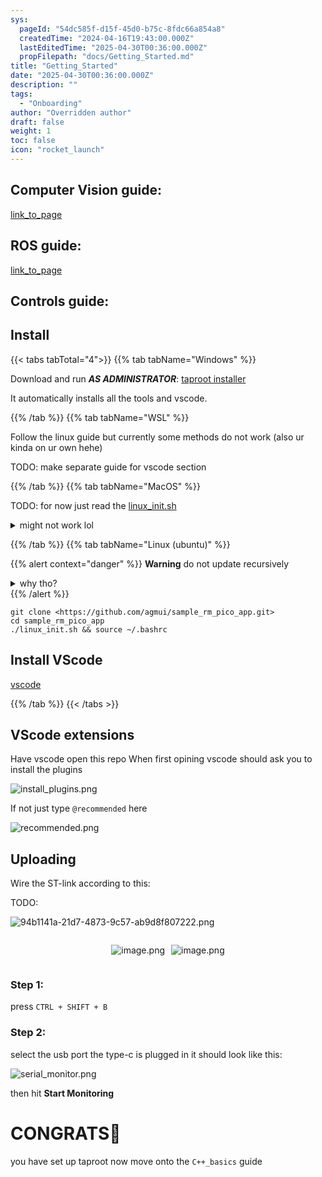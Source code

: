 ```yaml
---
sys:
  pageId: "54dc585f-d15f-45d0-b75c-8fdc66a854a8"
  createdTime: "2024-04-16T19:43:00.000Z"
  lastEditedTime: "2025-04-30T00:36:00.000Z"
  propFilepath: "docs/Getting_Started.md"
title: "Getting_Started"
date: "2025-04-30T00:36:00.000Z"
description: ""
tags:
  - "Onboarding"
author: "Overridden author"
draft: false
weight: 1
toc: false
icon: "rocket_launch"
---
```


## Computer Vision guide:

[link_to_page](86d45bc0-388b-4d26-8848-44f255f73d0e)

## ROS guide:

[link_to_page](3c76c1de-ec8f-46d6-8b0a-294005edc2d5)

## Controls guide:

## Install

{{< tabs tabTotal="4">}}
{{% tab tabName="Windows" %}}

Download and run _**AS ADMINISTRATOR**_: [taproot installer](https://github.com/Thornbots/TeachingFreshies/releases/tag/1.0)

It automatically installs all the tools and vscode.

{{% /tab %}}
{{% tab tabName="WSL" %}}

Follow the linux guide but currently some methods do not work (also ur kinda on ur own hehe)

TODO: make separate guide for vscode section

{{% /tab %}}
{{% tab tabName="MacOS" %}}

TODO: for now just read the [linux_init.sh](https://github.com/agmui/sample_rm_pico_app/blob/main/linux_init.sh)

<details>
<summary>might not work lol</summary>

`brew install libusb pkg-config`

Next install: [vscode](https://code.visualstudio.com/Download)

</details>

{{% /tab %}}
{{% tab tabName="Linux (ubuntu)" %}}

{{% alert context="danger" %}}
**Warning** do not update recursively
<details>
<summary>why tho?</summary>
There are some submodules that may go on for a while (like tinyusb) and I highly
recommend you don't need to get them.
If you want to see what submodules I update just look in `linux_init.sh`
</details>
{{% /alert %}}

```shell
git clone <https://github.com/agmui/sample_rm_pico_app.git>
cd sample_rm_pico_app
./linux_init.sh && source ~/.bashrc
```

## Install VScode

[vscode](https://code.visualstudio.com/Download)

{{% /tab %}}
{{< /tabs >}}

## VScode extensions

Have vscode open this repo
When first opining vscode should ask you to install the plugins

![install_plugins.png](https://prod-files-secure.s3.us-west-2.amazonaws.com/d518164a-d88e-44d1-a4ee-3adb3bd8bce0/89bd30f0-1825-4e77-867b-0a41ce370880/install_plugins.png?X-Amz-Algorithm=AWS4-HMAC-SHA256&X-Amz-Content-Sha256=UNSIGNED-PAYLOAD&X-Amz-Credential=ASIAZI2LB466RUJ2XLWU%2F20250514%2Fus-west-2%2Fs3%2Faws4_request&X-Amz-Date=20250514T041208Z&X-Amz-Expires=3600&X-Amz-Security-Token=IQoJb3JpZ2luX2VjEFQaCXVzLXdlc3QtMiJGMEQCICDXbrzFFKaj0roP%2F86G2NrTzVpByUhk8izAAEOUOugDAiAojvWFkd7JPEUIHlbSLl0ahPSUqUb9RVbdS%2BncbjPxAiqIBAj9%2F%2F%2F%2F%2F%2F%2F%2F%2F%2F8BEAAaDDYzNzQyMzE4MzgwNSIM5m0ZWYmHAJaW7ykPKtwDaQmIX0Lz2MSFr4eQ542VYP8ZFWVmLqoT3ybKe6muXlN8BrjUyBOZ%2FPPNyVej3jmc1TZXnDbvHTtnqzjwpJ8iZY6o8qj6K8XrXNluoJYe9ocoIhkt8i1oWIdZHlgap1t8OD2mr4OadXSy6KZWGVq2thtbTk3PSYRHNqqdmW7ix2yjQuRxcZpXzfUM2QXUvFBOWc4LdOW2m%2BVO1fwXMCoyrt2zT%2ByExr8xW2BkwIj4%2BJGfrBkCjnIPTIGR2EJBRstcatxGSjtKLXUfvCwKso8sEQvoNhwnnjD5U2l%2BF7MdnKAa%2FsfAijM%2Bi7kSVYAz3vs8IESV5Ff6mLoAG4dQVOWyMzXDzqBYvwH6m9QYLDHbcShpJk3iqAE10i10kLkvmvFPQVl1MDZlmplCx3WB%2Bx2N%2FVkGcUMMpyMZpHBjSkPGXoxgYROi03fruiihw9pVQPplbROB9Bwi7fIyxJxTqGYvhZmojxzBJC3HSh%2B6Nm3Rj897wKtjt%2F2O5Ijaf7UMptUCQj7E3aIHCrvcpjaQ4IkWrrv6Rag793jjDXPegNmNI1Cuxn%2BdLg0MZi1rvx99OLX1ZSsAfBzLa9IelW12OgdTWcx7c%2Bz33JiizdL2fVUW3RuqsMnY2ifyDhWGpRcwjqGQwQY6pgEOD7jd9E6XzKXQq%2FiJFf41ubcTQqPyrPBjU4JIl7fSsSKHmzujAAJUpNBSsOqtm%2BtGZkExr%2Buicwc74SmqbA%2FKNJ7Gzh78PNxWyIAebjYgXYIrAl2wylCeCrIFaiNTTrB%2FKXsc%2FrWjDkOvp8c7c5g2p7m167ULV3yLoO%2F3CfELR5DMoryp%2B1NyyYJsMIM0DedJM9c%2F2UOng0mzOTIok3iDeKNnsaer&X-Amz-Signature=992fbfc00eb6205dec9dbfc571690c791d8dd4e34dff57ec399a240d26751611&X-Amz-SignedHeaders=host&x-id=GetObject)

If not just type `@recommended` here  

![recommended.png](https://prod-files-secure.s3.us-west-2.amazonaws.com/d518164a-d88e-44d1-a4ee-3adb3bd8bce0/61e661e9-5d85-4dfc-be0d-8d2097a5e793/recommended.png?X-Amz-Algorithm=AWS4-HMAC-SHA256&X-Amz-Content-Sha256=UNSIGNED-PAYLOAD&X-Amz-Credential=ASIAZI2LB466RUJ2XLWU%2F20250514%2Fus-west-2%2Fs3%2Faws4_request&X-Amz-Date=20250514T041208Z&X-Amz-Expires=3600&X-Amz-Security-Token=IQoJb3JpZ2luX2VjEFQaCXVzLXdlc3QtMiJGMEQCICDXbrzFFKaj0roP%2F86G2NrTzVpByUhk8izAAEOUOugDAiAojvWFkd7JPEUIHlbSLl0ahPSUqUb9RVbdS%2BncbjPxAiqIBAj9%2F%2F%2F%2F%2F%2F%2F%2F%2F%2F8BEAAaDDYzNzQyMzE4MzgwNSIM5m0ZWYmHAJaW7ykPKtwDaQmIX0Lz2MSFr4eQ542VYP8ZFWVmLqoT3ybKe6muXlN8BrjUyBOZ%2FPPNyVej3jmc1TZXnDbvHTtnqzjwpJ8iZY6o8qj6K8XrXNluoJYe9ocoIhkt8i1oWIdZHlgap1t8OD2mr4OadXSy6KZWGVq2thtbTk3PSYRHNqqdmW7ix2yjQuRxcZpXzfUM2QXUvFBOWc4LdOW2m%2BVO1fwXMCoyrt2zT%2ByExr8xW2BkwIj4%2BJGfrBkCjnIPTIGR2EJBRstcatxGSjtKLXUfvCwKso8sEQvoNhwnnjD5U2l%2BF7MdnKAa%2FsfAijM%2Bi7kSVYAz3vs8IESV5Ff6mLoAG4dQVOWyMzXDzqBYvwH6m9QYLDHbcShpJk3iqAE10i10kLkvmvFPQVl1MDZlmplCx3WB%2Bx2N%2FVkGcUMMpyMZpHBjSkPGXoxgYROi03fruiihw9pVQPplbROB9Bwi7fIyxJxTqGYvhZmojxzBJC3HSh%2B6Nm3Rj897wKtjt%2F2O5Ijaf7UMptUCQj7E3aIHCrvcpjaQ4IkWrrv6Rag793jjDXPegNmNI1Cuxn%2BdLg0MZi1rvx99OLX1ZSsAfBzLa9IelW12OgdTWcx7c%2Bz33JiizdL2fVUW3RuqsMnY2ifyDhWGpRcwjqGQwQY6pgEOD7jd9E6XzKXQq%2FiJFf41ubcTQqPyrPBjU4JIl7fSsSKHmzujAAJUpNBSsOqtm%2BtGZkExr%2Buicwc74SmqbA%2FKNJ7Gzh78PNxWyIAebjYgXYIrAl2wylCeCrIFaiNTTrB%2FKXsc%2FrWjDkOvp8c7c5g2p7m167ULV3yLoO%2F3CfELR5DMoryp%2B1NyyYJsMIM0DedJM9c%2F2UOng0mzOTIok3iDeKNnsaer&X-Amz-Signature=44af8c4450d9bd96937c3cc8ca406bbf31c363a7a156e62f596787261606efa7&X-Amz-SignedHeaders=host&x-id=GetObject)

## Uploading

Wire the ST-link according to this:

TODO:

![94b1141a-21d7-4873-9c57-ab9d8f807222.png](https://prod-files-secure.s3.us-west-2.amazonaws.com/d518164a-d88e-44d1-a4ee-3adb3bd8bce0/e5fad17d-ab82-4300-9f4c-505ab4b1202c/94b1141a-21d7-4873-9c57-ab9d8f807222.png?X-Amz-Algorithm=AWS4-HMAC-SHA256&X-Amz-Content-Sha256=UNSIGNED-PAYLOAD&X-Amz-Credential=ASIAZI2LB466RUJ2XLWU%2F20250514%2Fus-west-2%2Fs3%2Faws4_request&X-Amz-Date=20250514T041208Z&X-Amz-Expires=3600&X-Amz-Security-Token=IQoJb3JpZ2luX2VjEFQaCXVzLXdlc3QtMiJGMEQCICDXbrzFFKaj0roP%2F86G2NrTzVpByUhk8izAAEOUOugDAiAojvWFkd7JPEUIHlbSLl0ahPSUqUb9RVbdS%2BncbjPxAiqIBAj9%2F%2F%2F%2F%2F%2F%2F%2F%2F%2F8BEAAaDDYzNzQyMzE4MzgwNSIM5m0ZWYmHAJaW7ykPKtwDaQmIX0Lz2MSFr4eQ542VYP8ZFWVmLqoT3ybKe6muXlN8BrjUyBOZ%2FPPNyVej3jmc1TZXnDbvHTtnqzjwpJ8iZY6o8qj6K8XrXNluoJYe9ocoIhkt8i1oWIdZHlgap1t8OD2mr4OadXSy6KZWGVq2thtbTk3PSYRHNqqdmW7ix2yjQuRxcZpXzfUM2QXUvFBOWc4LdOW2m%2BVO1fwXMCoyrt2zT%2ByExr8xW2BkwIj4%2BJGfrBkCjnIPTIGR2EJBRstcatxGSjtKLXUfvCwKso8sEQvoNhwnnjD5U2l%2BF7MdnKAa%2FsfAijM%2Bi7kSVYAz3vs8IESV5Ff6mLoAG4dQVOWyMzXDzqBYvwH6m9QYLDHbcShpJk3iqAE10i10kLkvmvFPQVl1MDZlmplCx3WB%2Bx2N%2FVkGcUMMpyMZpHBjSkPGXoxgYROi03fruiihw9pVQPplbROB9Bwi7fIyxJxTqGYvhZmojxzBJC3HSh%2B6Nm3Rj897wKtjt%2F2O5Ijaf7UMptUCQj7E3aIHCrvcpjaQ4IkWrrv6Rag793jjDXPegNmNI1Cuxn%2BdLg0MZi1rvx99OLX1ZSsAfBzLa9IelW12OgdTWcx7c%2Bz33JiizdL2fVUW3RuqsMnY2ifyDhWGpRcwjqGQwQY6pgEOD7jd9E6XzKXQq%2FiJFf41ubcTQqPyrPBjU4JIl7fSsSKHmzujAAJUpNBSsOqtm%2BtGZkExr%2Buicwc74SmqbA%2FKNJ7Gzh78PNxWyIAebjYgXYIrAl2wylCeCrIFaiNTTrB%2FKXsc%2FrWjDkOvp8c7c5g2p7m167ULV3yLoO%2F3CfELR5DMoryp%2B1NyyYJsMIM0DedJM9c%2F2UOng0mzOTIok3iDeKNnsaer&X-Amz-Signature=171b5be5173d8521e9873ed0b02aba65ba88e99701456c62341ecd18fb41d134&X-Amz-SignedHeaders=host&x-id=GetObject)

<div style="display: flex;flex-direction: row; column-gap:10px; max-width: 630px;justify-content: center;">
<div>

![image.png](https://prod-files-secure.s3.us-west-2.amazonaws.com/d518164a-d88e-44d1-a4ee-3adb3bd8bce0/210ecb78-1116-4d7b-b9b7-2292f66fa2c2/image.png?X-Amz-Algorithm=AWS4-HMAC-SHA256&X-Amz-Content-Sha256=UNSIGNED-PAYLOAD&X-Amz-Credential=ASIAZI2LB4667H34ZJHD%2F20250514%2Fus-west-2%2Fs3%2Faws4_request&X-Amz-Date=20250514T041210Z&X-Amz-Expires=3600&X-Amz-Security-Token=IQoJb3JpZ2luX2VjEFQaCXVzLXdlc3QtMiJHMEUCIHgA1QMMnUOJTseh03CNpwhKm3MMAy7S1KjW2fqFnysdAiEAxWS%2Bxgp1NdTxWWRDmPI7sv%2FK1Md90Bf30%2BqVCaWfaVoqiAQI%2Ff%2F%2F%2F%2F%2F%2F%2F%2F%2F%2FARAAGgw2Mzc0MjMxODM4MDUiDHO6wXjzuwlbVgoCDCrcAyXO8ZyQzMazot%2FRKMUihya2T5hRugFwTowyyCSMs%2FQb4GCUrXRY6xvn2CQ1GWmNRRhHYQ%2BcZsMpPQ808PsgzzDhWCF7nyKoRgGRSaVnbgtUw%2BdYKOU033xs856v%2BkbzPFUvIsUqXML0mmH3%2FKdvv%2FP9CSJgy2c%2BhUlidy%2FQYSfMZkwXX1Ji5UoIqotKkeKrwaIBFKhmI6x7arsGxo4risdo%2FhvnOffE%2F%2B0OgaoIa6xo23NKch3bF2HGELoS5lAOiG0cPR3G%2FoA1Fv1tXcXXnXdsAdDp81yimU4G6Q2UweJsK%2By8ruer%2B8DLj711xXOicpB%2Fs5APb4b1qGZMWs1%2FeKUoLCOX7FKWnm%2FrJW%2FupOrfqWVXM4%2BtcjpccJJzLGwxRBWllWdwO5Gw8VZ5LHumAdVLkpQdO8G5N%2B84NW%2BnujtJhz2rrLpNtLXrnjMdrSMrCdFA7p6uy8eRv6yF6OY%2B3tf9YsnC%2BT1eoZOlAThqEBsb7xumZpX5bUUEkwGEYe%2Bt8S4ax%2FFd3ZJjmTrvCkzGJ3fAlxIeJSbC6R8svEMEuMl0PgAt39XHFRE3poTs0GgRBX0t9ginbv9Ccc64lkPSjqRqPuIhKBfU37GzzdL0gcECTbrC1gTPtmTBb%2FIWMJWhkMEGOqUBSjuNSWwTGnznfXRxmQIQn3jLq4GqDi77%2BlccdzfwCrZBc8GIHFawqPTRX1KoEaYqRIwGs4S3kWu%2F6dIy66y7SG4TRAVI2FEP7WcWgZL4gmo7S8niMqE2gn%2FVFt%2FYN%2F%2FDnr0%2FwvxnwlxoJpudHoKBFn9ujQ%2FxUSlSfAGSGPBeIvFpq8jgK%2BkZSvlB10gazt2D9SvIKVRizQoFel64kcL26G1mmsXk&X-Amz-Signature=8b10da2381173ce9266e51bd7b14e095d804104c25384d4db92b71d847722629&X-Amz-SignedHeaders=host&x-id=GetObject)

</div>
<div>

![image.png](https://prod-files-secure.s3.us-west-2.amazonaws.com/d518164a-d88e-44d1-a4ee-3adb3bd8bce0/33a0fd0f-8ca6-4a86-8e09-26e95ded1fff/image.png?X-Amz-Algorithm=AWS4-HMAC-SHA256&X-Amz-Content-Sha256=UNSIGNED-PAYLOAD&X-Amz-Credential=ASIAZI2LB466T54HEIDZ%2F20250514%2Fus-west-2%2Fs3%2Faws4_request&X-Amz-Date=20250514T041210Z&X-Amz-Expires=3600&X-Amz-Security-Token=IQoJb3JpZ2luX2VjEFQaCXVzLXdlc3QtMiJIMEYCIQDK4V9DMDSLMasfsTB8AzpXa50OWeOmPJEKjbUxD7WnpAIhAIMFuQGMJMMITP0OJ86%2BOzy%2FHRY%2BC9gzvJ5Q66Rle3WDKogECP3%2F%2F%2F%2F%2F%2F%2F%2F%2F%2FwEQABoMNjM3NDIzMTgzODA1Igy6H4iu9lyzi0VO%2Bhwq3AP5JFSIoV5XDMU6VMUcJfb1kW3T%2BQZSJl3G1oR8kSArYUyD19p%2Fj%2FUDydU5JhRcjnmHgNXq5KRubQQuRkBeHJEr6qFh%2FL2VN0dY%2F7vpwhnObLsMzrCf5HayW1XOJw8DR79AmUN%2FYXgySBbTaUWktTXk5kjJtMi2oMfb4HzNkLz8UqPiyQzfMmuv8bL2mxcyJYovO85edNynEWOj0nbgOg92xrQKz0LacyIKLKcQeqn9zurnWXmiQFi270IMbRQ4FuNyy%2F2FoKNJeZUnqooKG%2B9dQUmIcaTYx6mGNK6FN6%2BYfkTE08M4Twemoci%2FkcdGthqnXLPk9iRvbxP8R8RjxwKYwsFPHxOZ3Jg2bNu8PNSsVR0qhRDAK0jPO%2F7AeG7JNKrqeGYNBd4WS19cfxiFufmtMNiRz4Yjzsau5G0b8qROPvIfzRdPo82Pi8mifSVkl2Y3w4ps1%2FiFdzOtLvZ8LsXCDjTT0ZGeuujqOqIjfoDwgaT7FHfDonEpsIFmwQpk7RZWv1Q1k0FyRNT%2FY%2B7o7nNmDEItc8m4LhwJD9Nej9A%2B%2FV15guNiv6J1hGXYBcgim%2BQWqO0OhxP1iHYvqcISA7g4iR%2FK9M8HwKXd37K8sOFh7ZzD%2FNfPf6MlXukICzDkoJDBBjqkAW9yq99uOc6oiu2DWvCiyNP16cryBlHnT%2FKLku8N17liPOovj6k8ZMBvfo8OqlGkce8m48NzYnJnOEDKMawTY%2FLg4H4btSEB%2FhBqUIqul4IFqdC%2BBfFD6ex4A2UAtzPvPSBdyRmtGKX%2B14ESJj9kH6gH8ScS6F4D5SjrsTtZ4Wf4FJzE8J38NVdK6dvaZnVD06CX%2FPT1SORCEHPXeu%2BICiyWQLTO&X-Amz-Signature=6db3e2cd99327cadc68f0eac00cbe02b737ce36980032dde00b4313c7d213218&X-Amz-SignedHeaders=host&x-id=GetObject)

</div>
</div>

### Step 1:

press `CTRL + SHIFT + B`

### Step 2:

select the usb port the type-c is plugged in it should look like this:

![serial_monitor.png](https://prod-files-secure.s3.us-west-2.amazonaws.com/d518164a-d88e-44d1-a4ee-3adb3bd8bce0/f03f4774-05d4-4393-b6a0-d5efb6d315ab/serial_monitor.png?X-Amz-Algorithm=AWS4-HMAC-SHA256&X-Amz-Content-Sha256=UNSIGNED-PAYLOAD&X-Amz-Credential=ASIAZI2LB466RUJ2XLWU%2F20250514%2Fus-west-2%2Fs3%2Faws4_request&X-Amz-Date=20250514T041208Z&X-Amz-Expires=3600&X-Amz-Security-Token=IQoJb3JpZ2luX2VjEFQaCXVzLXdlc3QtMiJGMEQCICDXbrzFFKaj0roP%2F86G2NrTzVpByUhk8izAAEOUOugDAiAojvWFkd7JPEUIHlbSLl0ahPSUqUb9RVbdS%2BncbjPxAiqIBAj9%2F%2F%2F%2F%2F%2F%2F%2F%2F%2F8BEAAaDDYzNzQyMzE4MzgwNSIM5m0ZWYmHAJaW7ykPKtwDaQmIX0Lz2MSFr4eQ542VYP8ZFWVmLqoT3ybKe6muXlN8BrjUyBOZ%2FPPNyVej3jmc1TZXnDbvHTtnqzjwpJ8iZY6o8qj6K8XrXNluoJYe9ocoIhkt8i1oWIdZHlgap1t8OD2mr4OadXSy6KZWGVq2thtbTk3PSYRHNqqdmW7ix2yjQuRxcZpXzfUM2QXUvFBOWc4LdOW2m%2BVO1fwXMCoyrt2zT%2ByExr8xW2BkwIj4%2BJGfrBkCjnIPTIGR2EJBRstcatxGSjtKLXUfvCwKso8sEQvoNhwnnjD5U2l%2BF7MdnKAa%2FsfAijM%2Bi7kSVYAz3vs8IESV5Ff6mLoAG4dQVOWyMzXDzqBYvwH6m9QYLDHbcShpJk3iqAE10i10kLkvmvFPQVl1MDZlmplCx3WB%2Bx2N%2FVkGcUMMpyMZpHBjSkPGXoxgYROi03fruiihw9pVQPplbROB9Bwi7fIyxJxTqGYvhZmojxzBJC3HSh%2B6Nm3Rj897wKtjt%2F2O5Ijaf7UMptUCQj7E3aIHCrvcpjaQ4IkWrrv6Rag793jjDXPegNmNI1Cuxn%2BdLg0MZi1rvx99OLX1ZSsAfBzLa9IelW12OgdTWcx7c%2Bz33JiizdL2fVUW3RuqsMnY2ifyDhWGpRcwjqGQwQY6pgEOD7jd9E6XzKXQq%2FiJFf41ubcTQqPyrPBjU4JIl7fSsSKHmzujAAJUpNBSsOqtm%2BtGZkExr%2Buicwc74SmqbA%2FKNJ7Gzh78PNxWyIAebjYgXYIrAl2wylCeCrIFaiNTTrB%2FKXsc%2FrWjDkOvp8c7c5g2p7m167ULV3yLoO%2F3CfELR5DMoryp%2B1NyyYJsMIM0DedJM9c%2F2UOng0mzOTIok3iDeKNnsaer&X-Amz-Signature=ba4e4d66a4d6a4d236e5b1aa8f360535323b0f1eb25d38a6cc9840665240b5d7&X-Amz-SignedHeaders=host&x-id=GetObject)

then hit **Start Monitoring**

# CONGRATS🎉

you have set up taproot now move onto the `C++_basics` guide
